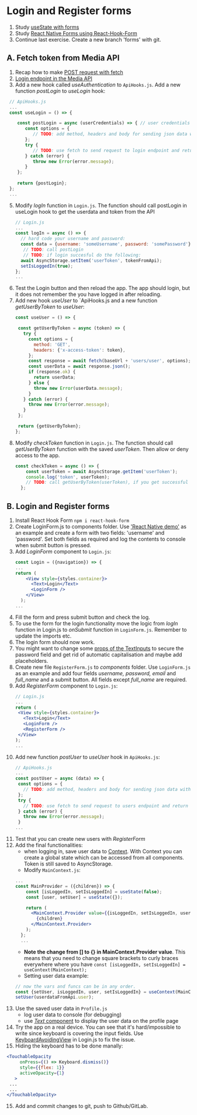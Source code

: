 # Login and Register forms

1. Study [useState with forms](https://www.youtube.com/watch?v=R7T5GQLxRD4)
2. Study [React Native Forms using React-Hook-Form](https://www.akashmittal.com/react-native-forms-using-react-hook-form/)
3. Continue last exercise. Create a new branch 'forms' with git.

## A. Fetch token from Media API

1. Recap how to make [POST request with fetch](https://developer.mozilla.org/en-US/docs/Web/API/Fetch_API/Using_Fetch#Supplying_request_options)
2. [Login endpoint in the Media API](http://media.mw.metropolia.fi/wbma/docs/#api-Authentication-PostAuth)
3. Add a new hook called _useAuthentication_ to `ApiHooks.js`. Add a new function _postLogin_ to _useLogin_ hook:
  ```jsx harmony
   // ApiHooks.js
   ...
   const useLogin = () => {
  
      const postLogin = async (userCredentials) => { // user credentials format: {username: 'someUsername', password: 'somePassword'}
         const options = {
            // TODO: add method, headers and body for sending json data with POST
         };
         try {
            // TODO: use fetch to send request to login endpoint and return the result as json, handle errors with try/catch and response.ok
         } catch (error) {
            throw new Error(error.message);
         }
      };
      
      return {postLogin};
   };
   ...
  ```
5. Modify _logIn_ function in `Login.js`. The function should call postLogin in useLogin hook to get the userdata and token from the API
   ```jsx harmony
   // Login.js
   ...
   const logIn = async () => {
     // hard code your username and password:
     const data = {username: 'someUsername', password: 'somePassword'};
      // TODO: call postLogin
      // TODO: if login succesful do the following:
     await AsyncStorage.setItem('userToken', tokenFromApi);
     setIsLoggedIn(true);
   };
   ...
   ```
6. Test the Login button and then reload the app. The app should login, but it does not remember the you have logged in after reloading.
7. Add new hook _useUser_ to `ApiHooks.js and a new function _getUserByToken_ to _useUser_:
   ```jsx
   const useUser = () => {
   
    const getUserByToken = async (token) => {
      try {
        const options = {
          method: 'GET',
          headers: {'x-access-token': token},
        };
        const response = await fetch(baseUrl + 'users/user', options);
        const userData = await response.json();
        if (response.ok) {
          return userData;
        } else {
          throw new Error(userData.message);
        }
      } catch (error) {
        throw new Error(error.message);
      }
    };
   
    return {getUserByToken};
   };
   ```
8. Modify _checkToken_ function in `Login.js`. The function should call _getUserByToken_ function with the saved _userToken_. Then allow or deny access to the app.
   ```jsx
   const checkToken = async () => {
       const userToken = await AsyncStorage.getItem('userToken');
       console.log('token', userToken);
       // TODO: call getUserByToken(userToken), if you get successful result, set isLoggedIn to true and navigate to Tabs
     };
   ```

## B. Login and Register forms  
 
1. Install React Hook Form `npm i react-hook-form`
1. Create LoginForm.js to components folder. Use ['React Native demo'](https://react-hook-form.com/get-started#ReactNative) as an example and create a form with two fields: 'username' and 'password'. Set both fields as required and log the contents to console when submit button is pressed.
2. Add _LoginForm_ component to `Login.js`:
    ```jsx harmony
    const Login = ({navigation}) => {
    ...   
    return (
        <View style={styles.container}>
          <Text>Login</Text>
          <LoginForm />
        </View>
      );
   ...
   ```
3. Fill the form and press submit button and check the log.
4. To use the form for the login functionality move the logic from _logIn_ function in Login.js to _onSubmit_ function in `LoginForm.js`. Remember to update the imports etc.
5. The login form should now work.
6. You might want to change some [props of the TextInputs](https://reactnative.dev/docs/textinput#props) to secure the password field and get rid of automatic capitalisation and maybe add placeholders.
7. Create new file `RegisterForm.js` to _components_ folder. Use `LoginForm.js` as an example and add four fields _username, password, email_ and _full_name_ and a submit button. All fields except _full_name_ are required.
8. Add _RegisterForm_ component to `Login.js`:
   ```jsx
   // Login.js
   ...
   return (
    <View style={styles.container}>
      <Text>Login</Text>
      <LoginForm />
      <RegisterForm />
    </View>
   );
   ...
   ```
9. Add new function _postUser_ to _useUser_ hook in `ApiHooks.js`: 
   ```jsx
   // ApiHooks.js
   ...
   const postUser = async (data) => {
    const options = {
      // TODO: add method, headers and body for sending json data with POST
    };
    try {
      // TODO: use fetch to send request to users endpoint and return the result as json, handle errors with try/catch and response.ok
    } catch (error) {
      throw new Error(error.message);
    }
   ...
   ```
10. Test that you can create new users with _RegisterForm_
11. Add the final functionalities:
    * when logging in, save user data to [Context](https://upmostly.com/tutorials/how-to-use-the-usecontext-hook-in-react). With Context you can create a global state which can be accessed from all components. Token is still saved to AsyncStorage.
    * Modify `MainContext.js`:
    ```jsx
    ...
    const MainProvider = ({children}) => {
        const [isLoggedIn, setIsLoggedIn] = useState(false);
        const [user, setUser] = useState({});
    
        return (
          <MainContext.Provider value={{isLoggedIn, setIsLoggedIn, user, setUser}}>
            {children}
          </MainContext.Provider>
        );
      };
      ...
      ```
    * <b>Note the change from [] to {} in MainContext.Provider value</b>. This means that you need to change square brackets to curly braces everywhere where you have `const [isLoggedIn, setIsLoggedIn] = useContext(MainContext);`
    * Setting user data example:
    ```javascript
    // now the vars and funcs can be in any order.
    const {setUser, isLoggedIn, user, setIsLoggedIn} = useContext(MainContext);
    setUser(userdataFromApi.user); 
    ```
12. Use the saved user data in `Profile.js`
    - log user data to console (for debugging)
    - use [_Text_ component](https://reactnative.dev/docs/text) to display the user data on the profile page
13. Try the app on a real device. You can see that it's hard/impossible to write since keyboard is covering the input fields. Use [KeyboardAvoidingView](https://reactnative.dev/docs/keyboardavoidingview) in Login.js to fix the issue. 
14. Hiding the keyboard has to be done manally:
   ```jsx
   <TouchableOpacity
        onPress={() => Keyboard.dismiss()}
        style={{flex: 1}}
        activeOpacity={1}
      >
    ...
    ...
   </TouchableOpacity>
   ```
15. Add and commit changes to git, push to Github/GitLab.
